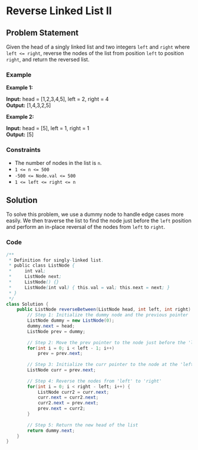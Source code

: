# Reverse Linked List II

## Problem Statement

Given the head of a singly linked list and two integers `left` and `right` where `left <= right`, reverse the nodes of the list from position `left` to position `right`, and return the reversed list.

### Example

**Example 1:**

**Input:** head = [1,2,3,4,5], left = 2, right = 4  
**Output:** [1,4,3,2,5]

**Example 2:**

**Input:** head = [5], left = 1, right = 1  
**Output:** [5]

### Constraints

- The number of nodes in the list is `n`.
- `1 <= n <= 500`
- `-500 <= Node.val <= 500`
- `1 <= left <= right <= n`

## Solution

To solve this problem, we use a dummy node to handle edge cases more easily. We then traverse the list to find the node just before the `left` position and perform an in-place reversal of the nodes from `left` to `right`. 

### Code

```java
/**
 * Definition for singly-linked list.
 * public class ListNode {
 *     int val;
 *     ListNode next;
 *     ListNode() {}
 *     ListNode(int val) { this.val = val; this.next = next; }
 * }
 */
class Solution {
    public ListNode reverseBetween(ListNode head, int left, int right) {
        // Step 1: Initialize the dummy node and the previous pointer
        ListNode dummy = new ListNode(0); 
        dummy.next = head;
        ListNode prev = dummy; 
        
        // Step 2: Move the prev pointer to the node just before the 'left' position
        for(int i = 0; i < left - 1; i++)
            prev = prev.next; 
        
        // Step 3: Initialize the curr pointer to the node at the 'left' position
        ListNode curr = prev.next; 
        
        // Step 4: Reverse the nodes from 'left' to 'right'
        for(int i = 0; i < right - left; i++) {
            ListNode curr2 = curr.next; 
            curr.next = curr2.next;
            curr2.next = prev.next;
            prev.next = curr2;
        }
        
        // Step 5: Return the new head of the list
        return dummy.next;
    }
}
